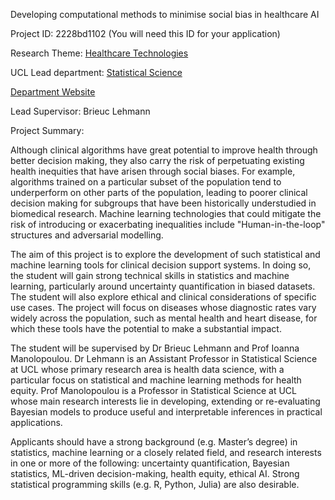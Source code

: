 Developing computational methods to minimise social bias in healthcare AI

Project ID: 2228bd1102
(You will need this ID for your application)

Research Theme: [Healthcare Technologies](../themes/healthcare-technologies.md)

UCL Lead department: [Statistical Science](../departments/statistical-science.md)

[Department Website](https://www.ucl.ac.uk/statistics)

Lead Supervisor: Brieuc Lehmann

Project Summary:

Although clinical algorithms have great potential to improve health through better decision making, they also carry the risk of perpetuating existing health inequities that have arisen through social biases. For example, algorithms trained on a particular subset of the population tend to underperform on other parts of the population, leading to poorer clinical decision making for subgroups that have been historically understudied in biomedical research. Machine learning technologies that could mitigate the risk of introducing or exacerbating inequalities include "Human-in-the-loop" structures and adversarial modelling.
 
 The aim of this project is to explore the development of such statistical and machine learning tools for clinical decision support systems. In doing so, the student will gain strong technical skills in statistics and machine learning, particularly around uncertainty quantification in biased datasets. The student will also explore ethical and clinical considerations of specific use cases. The project will focus on diseases whose diagnostic rates vary widely across the population, such as mental health and heart disease, for which these tools have the potential to make a substantial impact.
 
 The student will be supervised by Dr Brieuc Lehmann and Prof Ioanna Manolopoulou. Dr Lehmann is an Assistant Professor in Statistical Science at UCL whose primary research area is health data science, with a particular focus on statistical and machine learning methods for health equity. Prof Manolopoulou is a Professor in Statistical Science at UCL whose main research interests lie in developing, extending or re-evaluating Bayesian models to produce useful and interpretable inferences in practical applications. 
 
 Applicants should have a strong background (e.g. Master’s degree) in statistics, machine learning or a closely related field, and research interests in one or more of the following: uncertainty quantification, Bayesian statistics, ML-driven decision-making, health equity, ethical AI. Strong statistical programming skills (e.g. R, Python, Julia) are also desirable.